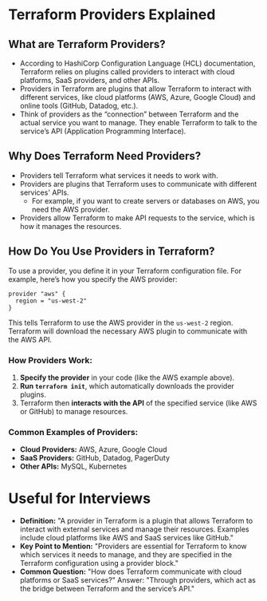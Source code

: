 # Terraform Providers Explained

## What are Terraform Providers?
- According to HashiCorp Configuration Language (HCL) documentation, Terraform relies on plugins called providers to interact with cloud platforms, SaaS providers, and other APIs.
- Providers in Terraform are plugins that allow Terraform to interact with different services, like cloud platforms (AWS, Azure, Google Cloud) and online tools (GitHub, Datadog, etc.).
- Think of providers as the “connection” between Terraform and the actual service you want to manage. They enable Terraform to talk to the service’s API (Application Programming Interface).

## Why Does Terraform Need Providers?
- Providers tell Terraform what services it needs to work with.
- Providers are plugins that Terraform uses to communicate with different services' APIs.
    - For example, if you want to create servers or databases on AWS, you need the AWS provider.
- Providers allow Terraform to make API requests to the service, which is how it manages the resources.

## How Do You Use Providers in Terraform?

To use a provider, you define it in your Terraform configuration file. For example, here’s how you specify the AWS provider:
```hcl
provider "aws" {
  region = "us-west-2"
}
```
This tells Terraform to use the AWS provider in the `us-west-2` region. Terraform will download the necessary AWS plugin to communicate with the AWS API.

### How Providers Work:

1. **Specify the provider** in your code (like the AWS example above).
2. **Run `terraform init`**, which automatically downloads the provider plugins.
3. Terraform then **interacts with the API** of the specified service (like AWS or GitHub) to manage resources.

### Common Examples of Providers:
- **Cloud Providers:** AWS, Azure, Google Cloud
- **SaaS Providers:** GitHub, Datadog, PagerDuty
- **Other APIs:** MySQL, Kubernetes


# Useful for Interviews
- **Definition:** "A provider in Terraform is a plugin that allows Terraform to interact with external services and manage their resources. Examples include cloud platforms like AWS and SaaS services like GitHub."
- **Key Point to Mention:** "Providers are essential for Terraform to know which services it needs to manage, and they are specified in the Terraform configuration using a provider block."
- **Common Question:**  "How does Terraform communicate with cloud platforms or SaaS services?" Answer:
"Through providers, which act as the bridge between Terraform and the service’s API."